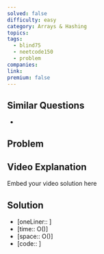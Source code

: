```yaml
---
solved: false
difficulty: easy
category: Arrays & Hashing
topics: 
tags:
  - blind75
  - neetcode150
  - problem
companies: 
link: 
premium: false
---
```

## Similar Questions

- 
## Problem


## Video Explanation

Embed your video solution here

## Solution

- [oneLiner:: ]
- [time:: O()]
- [space:: O()]
- [code:: ]